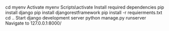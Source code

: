 cd myenv
Activate myenv 
Scripts\activate
Install required dependencies
pip install django
pip install djangorestframework
pip install -r requierments.txt
cd ..
Start django development server
python manage.py runserver
Navigate to 127.0.0.1:8000/
